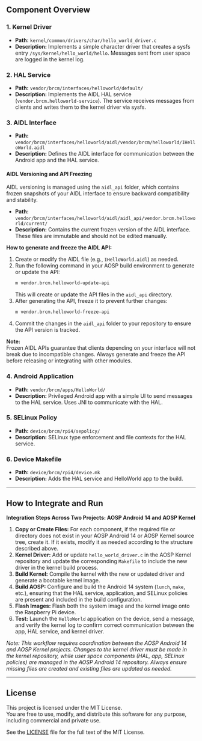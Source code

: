 ## Component Overview

### 1. Kernel Driver

- **Path:** `kernel/common/drivers/char/hello_world_driver.c`
- **Description:** Implements a simple character driver that creates a sysfs entry `/sys/kernel/hello_world/hello`. Messages sent from user space are logged in the kernel log.

### 2. HAL Service

- **Path:** `vendor/brcm/interfaces/helloworld/default/`
- **Description:** Implements the AIDL HAL service (`vendor.brcm.helloworld-service`). The service receives messages from clients and writes them to the kernel driver via sysfs.

### 3. AIDL Interface

- **Path:** `vendor/brcm/interfaces/helloworld/aidl/vendor/brcm/helloworld/IHelloWorld.aidl`
- **Description:** Defines the AIDL interface for communication between the Android app and the HAL service.

#### AIDL Versioning and API Freezing

AIDL versioning is managed using the `aidl_api` folder, which contains frozen snapshots of your AIDL interface to ensure backward compatibility and stability.

- **Path:** `vendor/brcm/interfaces/helloworld/aidl/aidl_api/vendor.brcm.helloworld/current/`
- **Description:** Contains the current frozen version of the AIDL interface. These files are immutable and should not be edited manually.

**How to generate and freeze the AIDL API:**
1. Create or modify the AIDL file (e.g., `IHelloWorld.aidl`) as needed.
2. Run the following command in your AOSP build environment to generate or update the API:
   ```sh
   m vendor.brcm.helloworld-update-api
   ```
   This will create or update the API files in the `aidl_api` directory.
3. After generating the API, freeze it to prevent further changes:
   ```sh
   m vendor.brcm.helloworld-freeze-api
   ```
4. Commit the changes in the `aidl_api` folder to your repository to ensure the API version is tracked.

**Note:**  
Frozen AIDL APIs guarantee that clients depending on your interface will not break due to incompatible changes. Always generate and freeze the API before releasing or integrating with other modules.

### 4. Android Application

- **Path:** `vendor/brcm/apps/HelloWorld/`
- **Description:** Privileged Android app with a simple UI to send messages to the HAL service. Uses JNI to communicate with the HAL.

### 5. SELinux Policy

- **Path:** `device/brcm/rpi4/sepolicy/`
- **Description:** SELinux type enforcement and file contexts for the HAL service.

### 6. Device Makefile

- **Path:** `device/brcm/rpi4/device.mk`
- **Description:** Adds the HAL service and HelloWorld app to the build.

---

## How to Integrate and Run

**Integration Steps Across Two Projects: AOSP Android 14 and AOSP Kernel**

1. **Copy or Create Files:** For each component, if the required file or directory does not exist in your AOSP Android 14 or AOSP Kernel source tree, create it. If it exists, modify it as needed according to the structure described above.
2. **Kernel Driver:** Add or update `hello_world_driver.c` in the AOSP Kernel repository and update the corresponding `Makefile` to include the new driver in the kernel build process.
3. **Build Kernel:** Compile the kernel with the new or updated driver and generate a bootable kernel image.
4. **Build AOSP:** Configure and build the Android 14 system (`lunch`, `make`, etc.), ensuring that the HAL service, application, and SELinux policies are present and included in the build configuration.
5. **Flash Images:** Flash both the system image and the kernel image onto the Raspberry Pi device.
6. **Test:** Launch the `HelloWorld` application on the device, send a message, and verify the kernel log to confirm correct communication between the app, HAL service, and kernel driver.

*Note: This workflow requires coordination between the AOSP Android 14 and AOSP Kernel projects. Changes to the kernel driver must be made in the kernel repository, while user space components (HAL, app, SELinux policies) are managed in the AOSP Android 14 repository. Always ensure missing files are created and existing files are updated as needed.*

---

## License

This project is licensed under the MIT License.  
You are free to use, modify, and distribute this software for any purpose, including commercial and private use.

See the [LICENSE](LICENSE) file for the full text of the MIT License.